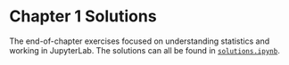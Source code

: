 # Chapter 1 Solutions

The end-of-chapter exercises focused on understanding statistics and working in JupyterLab. The solutions can all be found in [`solutions.ipynb`](./solutions.ipynb).